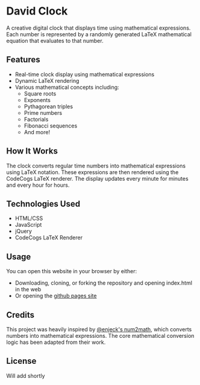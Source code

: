 # David Clock

A creative digital clock that displays time using mathematical expressions. Each number is represented by a randomly generated LaTeX mathematical equation that evaluates to that number.

## Features

- Real-time clock display using mathematical expressions
- Dynamic LaTeX rendering
- Various mathematical concepts including:
  - Square roots
  - Exponents
  - Pythagorean triples
  - Prime numbers
  - Factorials
  - Fibonacci sequences
  - And more!

## How It Works

The clock converts regular time numbers into mathematical expressions using LaTeX notation. These expressions are then rendered using the CodeCogs LaTeX renderer. The display updates every minute for minutes and every hour for hours.

## Technologies Used

- HTML/CSS
- JavaScript
- jQuery
- CodeCogs LaTeX Renderer

## Usage

You can open this website in your browser by either:
- Downloading, cloning, or forking the repository and opening index.html in the web
- Or opening the [github pages site](fatgarfield777.github.io/David-Clock)

## Credits

This project was heavily inspired by [@enjeck's num2math](https://github.com/enjeck/num2math), which converts numbers into mathematical expressions. The core mathematical conversion logic has been adapted from their work.

## License

Will add shortly
